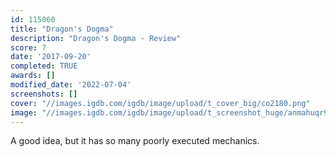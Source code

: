 ```yaml
---
id: 115060
title: "Dragon's Dogma"
description: "Dragon's Dogma - Review"
score: 7
date: '2017-09-20'
completed: TRUE
awards: []
modified_date: '2022-07-04'
screenshots: []
cover: "//images.igdb.com/igdb/image/upload/t_cover_big/co2180.png"
image: "//images.igdb.com/igdb/image/upload/t_screenshot_huge/anmahuqr9deocfbqj3qw.jpg"
---
```

A good idea, but it has so many poorly executed mechanics. 